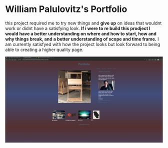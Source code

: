 # William Palulovitz's Portfolio

this project required me to try new things and **give up** on ideas that wouldnt work or didnt have a satisfying look. **If i were to re build this prodject I would have a better understanding on where and how to start, how and why things break, and a better understanding of scope and time frame.** I am currently satisfyed with how the project looks but look forward to being able to creating a higher quality page.    

![alt text](./assets/img/Screenshot%202022-08-11%20125150.png)